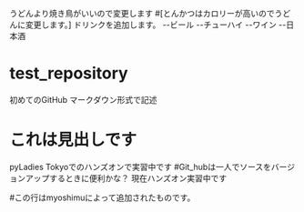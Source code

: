 うどんより焼き鳥がいいので変更します
#[とんかつはカロリーが高いのでうどんに変更します。]
ドリンクを追加します。
--ビール
--チューハイ
--ワイン
--日本酒

# test_repository
初めてのGitHub
マークダウン形式で記述
# これは見出しです
pyLadies Tokyoでのハンズオンで実習中です
#Git_hubは一人でソースをバージョンアップするときに便利かな？
現在ハンズオン実習中です

#この行はmyoshimuによって追加されたものです。
